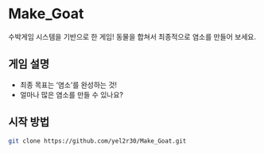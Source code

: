 # Make_Goat

수박게임 시스템을 기반으로 한 게임! 동물을 합쳐서 최종적으로 염소를 만들어 보세요.

## 게임 설명
- 최종 목표는 ‘염소’를 완성하는 것!
- 얼마나 많은 염소를 만들 수 있나요?

## 시작 방법

```bash
git clone https://github.com/yel2r30/Make_Goat.git

